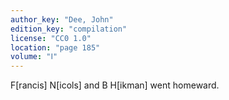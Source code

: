 ```yaml
---
author_key: "Dee, John"
edition_key: "compilation"
license: "CC0 1.0"
location: "page 185"
volume: "Ⅰ"
---
```

F[rancis] N[icols] and B H[ikman] went homeward.
